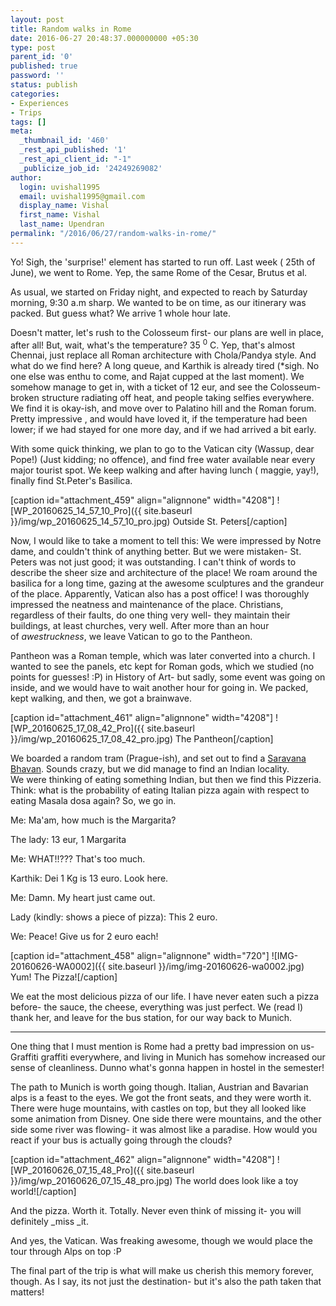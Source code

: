 ```yaml
---
layout: post
title: Random walks in Rome
date: 2016-06-27 20:48:37.000000000 +05:30
type: post
parent_id: '0'
published: true
password: ''
status: publish
categories:
- Experiences
- Trips
tags: []
meta:
  _thumbnail_id: '460'
  _rest_api_published: '1'
  _rest_api_client_id: "-1"
  _publicize_job_id: '24249269082'
author:
  login: uvishal1995
  email: uvishal1995@gmail.com
  display_name: Vishal
  first_name: Vishal
  last_name: Upendran
permalink: "/2016/06/27/random-walks-in-rome/"
---
```

Yo! Sigh, the 'surprise!' element has started to run off. Last week ( 25th of June), we went to Rome. Yep, the same Rome of the Cesar, Brutus et al.

As usual, we started on Friday night, and expected to reach by Saturday morning, 9:30 a.m sharp. We wanted to be on time, as our itinerary was packed. But guess what? We arrive 1 whole hour late.

Doesn't matter, let's rush to the Colosseum first- our plans are well in place, after all! But, wait, what's the temperature? 35 <sup>0</sup> C. Yep, that's almost Chennai, just replace all Roman architecture with Chola/Pandya style. And what do we find here? A long queue, and Karthik is already tired (\*sigh. No one else was enthu to come, and Rajat cupped at the last moment). We somehow manage to get in, with a ticket of 12 eur, and see the Colosseum- broken structure radiating off heat, and people taking selfies everywhere. We find it is okay-ish, and move over to Palatino hill and the Roman forum. Pretty impressive , and would have loved it, if the temperature had been lower; if we had stayed for one more day, and if we had arrived a bit early.

With some quick thinking, we plan to go to the Vatican city (Wassup, dear Pope!) (Just kidding; no offence), and find free water available near every major tourist spot. We keep walking and after having lunch ( maggie, yay!), finally find St.Peter's Basilica.

[caption id="attachment\_459" align="alignnone" width="4208"] ![WP_20160625_14_57_10_Pro]({{ site.baseurl }}/img/wp_20160625_14_57_10_pro.jpg) Outside St. Peters[/caption]

Now, I would like to take a moment to tell this: We were impressed by Notre dame, and couldn't think of anything better. But we were mistaken- St. Peters was not just good; it was outstanding. I can't think of words to describe the sheer size and architecture of the place! We roam around the basilica for a long time, gazing at the awesome sculptures and the grandeur of the place. Apparently, Vatican also has a post office! I was thoroughly impressed the neatness and maintenance of the place. Christians, regardless of their&nbsp;faults, do one thing very well- they maintain their buildings, at least churches, very well. After more than an hour of&nbsp;_awestruckness_, we leave Vatican to go to the Pantheon.

Pantheon was a Roman temple, which was later converted into a church. I wanted to see the panels, etc kept for Roman gods, which we studied (no points for guesses! :P) in History of Art- but sadly, some event was going on inside, and we would have to wait another hour for going in. We packed, kept walking, and then, we got a brainwave.

[caption id="attachment\_461" align="alignnone" width="4208"] ![WP_20160625_17_08_42_Pro]({{ site.baseurl }}/img/wp_20160625_17_08_42_pro.jpg) The Pantheon[/caption]

We boarded a random tram (Prague-ish), and set out to find a [Saravana Bhavan](http://www.saravanabhavan.com/). Sounds crazy, but we did manage to find an Indian locality. We&nbsp;were thinking of eating something Indian, but then we find this Pizzeria. Think: what is the probability of eating Italian pizza again with respect to eating Masala dosa again? So, we go in.

Me: Ma'am, how much is the Margarita?

The lady: 13 eur, 1 Margarita

Me: WHAT!!??? That's too much.

Karthik: Dei 1 Kg is 13 euro. Look here.

Me: Damn. My heart just came out.

Lady (kindly: shows a piece of pizza): This 2 euro.

We: Peace! Give us for 2 euro each!

[caption id="attachment\_458" align="alignnone" width="720"] ![IMG-20160626-WA0002]({{ site.baseurl }}/img/img-20160626-wa0002.jpg) Yum! The Pizza![/caption]

We eat the most delicious pizza of our life. I have never eaten such a pizza before- the sauce, the cheese, everything was just perfect. We (read I) thank her, and leave for the bus station, for our way back to Munich.

* * *

One thing that I must mention is Rome had a pretty bad impression on us- Graffiti graffiti everywhere, and living in Munich has somehow increased our sense of cleanliness. Dunno what's gonna happen in hostel in the semester!

The path to Munich is worth going though. Italian, Austrian and Bavarian alps is a feast to the eyes. We got the front seats, and they were worth it. There were huge mountains, with castles on top, but they all looked like some animation from Disney. One side there were mountains, and the other side some river was flowing- it was almost like a paradise. How would you react if your bus is actually going through the clouds?

[caption id="attachment\_462" align="alignnone" width="4208"] ![WP_20160626_07_15_48_Pro]({{ site.baseurl }}/img/wp_20160626_07_15_48_pro.jpg) The world does look like a toy world![/caption]

And the pizza. Worth it. Totally. Never even think of missing it- you will definitely&nbsp;_miss&nbsp;_it.

And yes, the Vatican. Was freaking awesome, though we would place the tour through Alps on top :P

The final part of the trip is what will make us cherish this memory forever, though. As I say, its not just the destination- but it's also the path taken that matters!

&nbsp;


